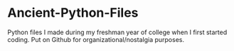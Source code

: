 # Ancient-Python-Files
Python files I made during my freshman year of college when I first started coding. Put on Github for organizational/nostalgia purposes.
